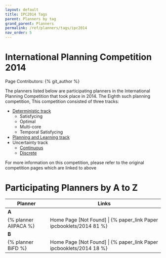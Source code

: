 ```yaml
---
layout: default
title: IPC2014 Tags
parent: Planners by tag
grand_parent: Planners
permalink: /ref/planners/tags/ipc2014
nav_order: 5
---
```

# International Planning Competition 2014

Page Contributors: {% git_author %}

The planners listed below are participating planners in the International Planning Competition that took place in 2014. The Eighth such planning competition, This competition consisted of three tracks:

- [Deterministic track](http://helios.hud.ac.uk/scommv/IPC-14)
    - Satisfycing
    - Optimal
    - Multi-core
    - Temporal Satisfycing
- [Planning and Learning track](http://www.cs.colostate.edu/~ipc2014)
- Uncertainty track
    - [Continuous](http://users.cecs.anu.edu.au/~ssanner/IPPC_2014/index.html)
    - [Discrete](https://cs.uwaterloo.ca/~mgrzes/IPPC_2014/index.html)

For more information on this competition, please refer to the original competition pages which are linked to above

# Participating Planners by A to Z

| Planner | Links |
|---------|-------|
| **A**   |       |      
| {% planner AllPACA %} | Home Page [Not Found] \| {% paper_link Paper ipcbooklets/2014 81 %} |
| **B**   |       |
| {% planner BiFD %} | Home Page [Not Found] \| {% paper_link Paper ipcbooklets/2014 18 %} |